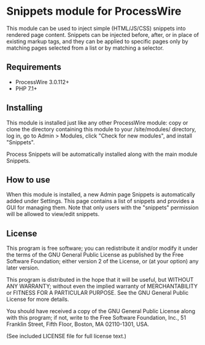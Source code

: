 Snippets module for ProcessWire
===============================

This module can be used to inject simple (HTML/JS/CSS) snippets into rendered page content. Snippets can be injected before, after, or in place of existing markup tags, and they can be applied to specific pages only by matching pages selected from a list or by matching a selector.

## Requirements

- ProcessWire 3.0.112+
- PHP 7.1+

## Installing

This module is installed just like any other ProcessWire module: copy or clone the directory containing this module to your /site/modules/ directory, log in, go to Admin > Modules, click "Check for new modules", and install "Snippets".

Process Snippets will be automatically installed along with the main module Snippets.

## How to use

When this module is installed, a new Admin page Snippets is automatically added under Settings. This page contains a list of snippets and provides a GUI for managing them. Note that only users with the "snippets" permission will be allowed to view/edit snippets.

## License

This program is free software; you can redistribute it and/or modify it under the terms of the GNU General Public License as published by the Free Software Foundation; either version 2 of the License, or (at your option) any later version.

This program is distributed in the hope that it will be useful, but WITHOUT ANY WARRANTY; without even the implied warranty of MERCHANTABILITY or FITNESS FOR A PARTICULAR PURPOSE.  See the GNU General Public License for more details.

You should have received a copy of the GNU General Public License along with this program; if not, write to the Free  Software Foundation, Inc., 51 Franklin Street, Fifth Floor, Boston, MA  02110-1301, USA.

(See included LICENSE file for full license text.)

